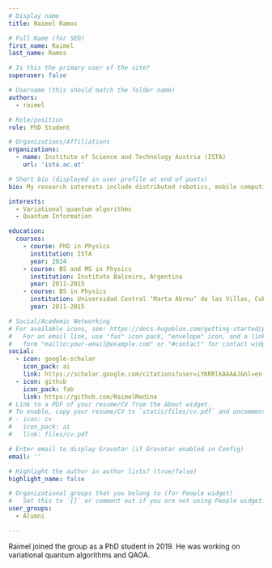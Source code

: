 ```yaml
---
# Display name
title: Raimel Ramos

# Full Name (for SEO)
first_name: Raimel 
last_name: Ramos

# Is this the primary user of the site?
superuser: false

# Username (this should match the folder name)
authors:
  - raimel

# Role/position
role: PhD Student

# Organizations/Affiliations
organizations:
  - name: Institute of Science and Technology Austria (ISTA)
    url: 'ista.ac.at'

# Short bio (displayed in user profile at end of posts)
bio: My research interests include distributed robotics, mobile computing and programmable matter.

interests:
  - Variational quantum algorithms
  - Quantum Information

education:
  courses:
    - course: PhD in Physics
      institution: ISTA
      year: 2024
    - course: BS and MS in Physics
      institution: Instituto Balseiro, Argentina
      year: 2011-2015
    - course: BS in Physics
      institution: Universidad Central ‘Marta Abreu’ de las Villas, Cuba
      year: 2011-2015

# Social/Academic Networking
# For available icons, see: https://docs.hugoblox.com/getting-started/page-builder/#icons
#   For an email link, use "fas" icon pack, "envelope" icon, and a link in the
#   form "mailto:your-email@example.com" or "#contact" for contact widget.
social:
  - icon: google-scholar
    icon_pack: ai
    link: https://scholar.google.com/citations?user=iYKRRlkAAAAJ&hl=en
  - icon: github
    icon_pack: fab
    link: https://github.com/RaimelMedina
# Link to a PDF of your resume/CV from the About widget.
# To enable, copy your resume/CV to `static/files/cv.pdf` and uncomment the lines below.
# - icon: cv
#   icon_pack: ai
#   link: files/cv.pdf

# Enter email to display Gravatar (if Gravatar enabled in Config)
email: ''

# Highlight the author in author lists? (true/false)
highlight_name: false

# Organizational groups that you belong to (for People widget)
#   Set this to `[]` or comment out if you are not using People widget.
user_groups:
  - Alumni

---
```

Raimel joined the group as a PhD student in 2019. He was working on variational quantum algorithms and QAOA.


